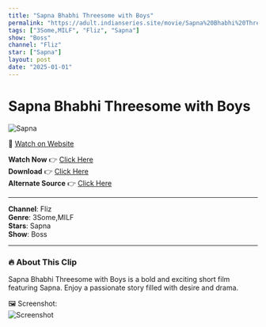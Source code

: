 ```yaml
---
title: "Sapna Bhabhi Threesome with Boys"
permalink: "https://adult.indianseries.site/movie/Sapna%20Bhabhi%20Threesome%20with%20Boys"
tags: ["3Some,MILF", "Fliz", "Sapna"]
show: "Boss"
channel: "Fliz"
star: ["Sapna"]
layout: post
date: "2025-01-01"
---
```


# Sapna Bhabhi Threesome with Boys

![Sapna](https://shorts.desisins.com/wp-content/uploads/2023/05/Sapna-Bhabhi-Boss-Nueflix-Threesome-shorts.desisins.com_.jpg)

🔗 [Watch on Website](https://adult.indianseries.site/movie/Sapna%20Bhabhi%20Threesome%20with%20Boys)

**Watch Now** 👉 [Click Here](https://adult.indianseries.site/movie/Sapna%20Bhabhi%20Threesome%20with%20Boys)  
**Download** 👉 [Click Here](https://adult.indianseries.site/movie/Sapna%20Bhabhi%20Threesome%20with%20Boys)  
**Alternate Source** 👉 [Click Here](https://adult.indianseries.site/movie/Sapna%20Bhabhi%20Threesome%20with%20Boys)

---

**Channel**: Fliz  
**Genre**: 3Some,MILF  
**Stars**: Sapna  
**Show**: Boss

---

### 🔥 About This Clip

Sapna Bhabhi Threesome with Boys is a bold and exciting short film featuring Sapna. Enjoy a passionate story filled with desire and drama.
 
🖼️ Screenshot:  
![Screenshot](https://shorts.desisins.com/wp-content/uploads/2023/05/Sapna-Bhabhi-Boss-Nueflix-Threesome-shorts.desisins.com_.jpg)
